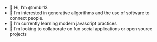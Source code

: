 - 👋 Hi, I’m @nmbr13
- 👀 I’m interested in generative allgorithms and the use of software to connect people. 
- 🌱 I’m currently learning modern javascript practices
- 💞️ I’m looking to collaborate on fun social applications or open source projects
